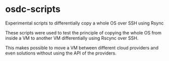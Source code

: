 # osdc-scripts
Experimental scripts to differentially copy a whole OS over SSH using Rsync

These scripts were used to test the principle of copying the whole OS from inside a VM to
another VM differentially using Rscync over SSH.

This makes possible to move a VM between different cloud providers and even solutions without using
the API of the providers.
